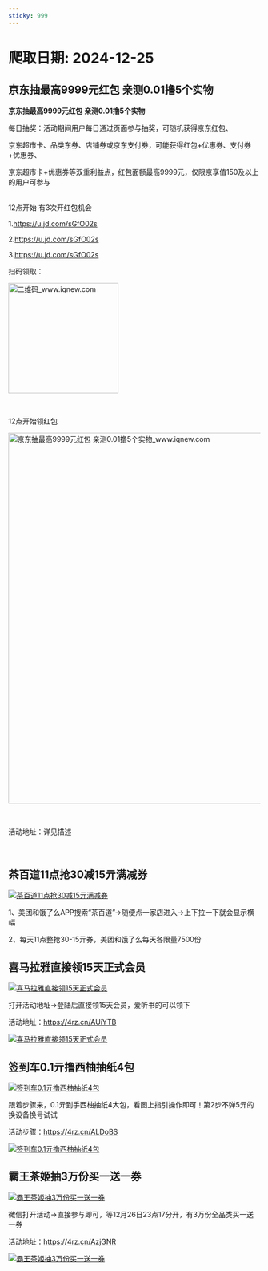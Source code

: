 ```yaml
---
sticky: 999
---
```

# 爬取日期: 2024-12-25
## 京东抽最高9999元红包 亲测0.01撸5个实物

<p><strong>京东抽最高9999元红包 亲测0.01撸5个实物</strong></p>
<p>每日抽奖：活动期间用户每日通过页面参与抽奖，可随机获得京东红包、</p>
<p>京东超市卡、品类东券、店铺券或京东支付券，可能获得红包+优惠券、支付券+优惠券、</p>
<p>京东超市卡+优惠券等双重利益点，红包面额最高9999元，仅限京享值150及以上的用户可参与</p>
<p><br>12点开始 有3次开红包机会</p>
<p>1.<a target="_blank" href="https://u.jd.com/sGfO02s">https://u.jd.com/sGfO02s</a></p>
<p>2.<a target="_blank" href="https://u.jd.com/sGfO02s">https://u.jd.com/sGfO02s</a></p>
<p>3.<a target="_blank" href="https://u.jd.com/sGfO02s">https://u.jd.com/sGfO02s</a></p>
<p>扫码领取：</p>
<p><img alt="二维码_www.iqnew.com" src="https://image.smallfawn.work/?url=https://img.iqnew.com/d/file/p/2024/12/24/72f00beb3b7986bee6d80b94f41c60ba.jpg" style="width: 220px; *//* height: 242px;" referrerpolicy="no-referrer"></p>
<p>&nbsp;</p>
<p>12点开始领红包</p>
<p><img alt="京东抽最高9999元红包 亲测0.01撸5个实物_www.iqnew.com" src="https://image.smallfawn.work/?url=https://img.iqnew.com/d/file/p/2024/12/24/de48ea6cbd6c2c523a545c92a6e10f4f.jpg" style="width: 740px; *//* height: 502px;" referrerpolicy="no-referrer"></p>
<p>&nbsp;</p>
<p>活动地址：详见描述</p><br>
                    
                    
                

## 茶百道11点抢30减15亓满减券
<p>
    <a rel="nofollow" target="_blank" href="https://www.qqhjy6.xyz/caiji/data/images/2024-12-24/9a86124d8c38597eb226c82652bb7b7a.jpg"><img src="https://image.smallfawn.work/?url=https://www.qqhjy6.xyz/caiji/data/images/2024-12-24/9a86124d8c38597eb226c82652bb7b7a.jpg" title="茶百道11点抢30减15亓满减券 " alt="茶百道11点抢30减15亓满减券 " referrerpolicy="no-referrer"></a> 
</p>
<p>
    1、美团和饿了么APP搜索“茶百道”-&gt;随便点一家店进入-&gt;上下拉一下就会显示横幅
</p>
<p>
    2、每天11点整抢30-15亓券，美团和饿了么每天各限量7500份
</p>

## 喜马拉雅直接领15天正式会员
<p>
    <a rel="nofollow" target="_blank" href="https://www.qqhjy6.xyz/caiji/data/images/2024-12-24/5863c9fec30d8c31fd406b6583f7ddf2.jpg"><img src="https://image.smallfawn.work/?url=https://www.qqhjy6.xyz/caiji/data/images/2024-12-24/5863c9fec30d8c31fd406b6583f7ddf2.jpg" title="喜马拉雅直接领15天正式会员 " alt="喜马拉雅直接领15天正式会员 " referrerpolicy="no-referrer"></a> 
</p>
<p>
    打开活动地址-&gt;登陆后直接领15天会员，爱听书的可以领下
</p>
<p>
    活动地址：<a rel="nofollow" target="_blank" href="https://4rz.cn/AUiYTB">https://4rz.cn/AUiYTB</a> 
</p>
<p>
    <a rel="nofollow" target="_blank" href="https://www.qqhjy6.xyz/caiji/data/images/2024-12-24/3e46856a675f13cc9a89ddef6c27c640.png"><img src="https://image.smallfawn.work/?url=https://www.qqhjy6.xyz/caiji/data/images/2024-12-24/3e46856a675f13cc9a89ddef6c27c640.png" title="喜马拉雅直接领15天正式会员 " alt="喜马拉雅直接领15天正式会员 " referrerpolicy="no-referrer"></a> 
</p>

## 签到车0.1亓撸西柚抽纸4包
<p>
    <a rel="nofollow" target="_blank" href="https://www.qqhjy6.xyz/caiji/data/images/2024-12-24/efa4329f424f7aaa76f14a89e53837f4.jpg"><img src="https://image.smallfawn.work/?url=https://www.qqhjy6.xyz/caiji/data/images/2024-12-24/efa4329f424f7aaa76f14a89e53837f4.jpg" title="签到车0.1亓撸西柚抽纸4包 " alt="签到车0.1亓撸西柚抽纸4包 " referrerpolicy="no-referrer"></a> 
</p>
<p>
    跟着步骤来，0.1亓到手西柚抽纸4大包，看图上指引操作即可！第2步不弹5亓的换设备换号试试
</p>
<p>
    活动步骤：<a rel="nofollow" target="_blank" href="https://4rz.cn/ALDoBS">https://4rz.cn/ALDoBS</a> 
</p>
<p>
    <a rel="nofollow" target="_blank" href="https://www.qqhjy6.xyz/caiji/data/images/2024-12-24/69e065d7bc78edcc2cc8df8ecfa1dac2.png"><img src="https://image.smallfawn.work/?url=https://www.qqhjy6.xyz/caiji/data/images/2024-12-24/69e065d7bc78edcc2cc8df8ecfa1dac2.png" title="签到车0.1亓撸西柚抽纸4包 " alt="签到车0.1亓撸西柚抽纸4包 " referrerpolicy="no-referrer"></a> 
</p>

## 霸王茶姬抽3万份买一送一券
<p>
    <a rel="nofollow" target="_blank" href="https://www.qqhjy6.xyz/caiji/data/images/2024-12-24/efa430d4986ddad1535f74689b3a81e9.jpg"><img src="https://image.smallfawn.work/?url=https://www.qqhjy6.xyz/caiji/data/images/2024-12-24/efa430d4986ddad1535f74689b3a81e9.jpg" title="霸王茶姬抽3万份买一送一券 " alt="霸王茶姬抽3万份买一送一券 " referrerpolicy="no-referrer"></a> 
</p>
<p>
    微信打开活动-&gt;直接参与即可，等12月26日23点17分开，有3万份全品类买一送一券
</p>
<p>
    活动地址：<a rel="nofollow" target="_blank" href="https://4rz.cn/AzjGNR">https://4rz.cn/AzjGNR</a> 
</p>
<p>
    <a rel="nofollow" target="_blank" href="https://www.qqhjy6.xyz/caiji/data/images/2024-12-24/f8a85eef149bb14ce73ece1dccf44455.jpg"><img src="https://image.smallfawn.work/?url=https://www.qqhjy6.xyz/caiji/data/images/2024-12-24/f8a85eef149bb14ce73ece1dccf44455.jpg" title="霸王茶姬抽3万份买一送一券 " alt="霸王茶姬抽3万份买一送一券 " referrerpolicy="no-referrer"></a> 
</p>

